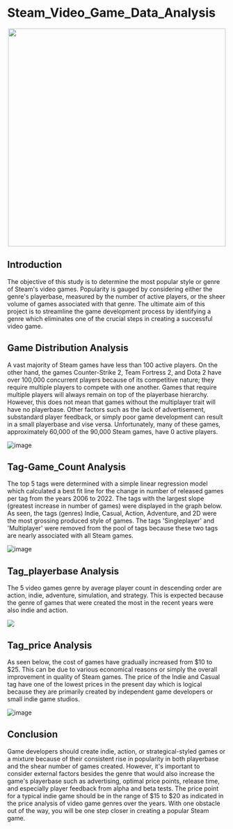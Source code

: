 # Steam_Video_Game_Data_Analysis

<p align="center">
  <img src="https://github.com/xuqc01/Steam_Video_Game_Data_Analysis/assets/38637431/faada5c4-376e-47c2-bff5-e7b06ee4784d" width="500" height="500">
</p>

## Introduction

The objective of this study is to determine the most popular style or genre of Steam's video games. Popularity is gauged by considering either the genre's playerbase, measured by the number of active players, or the sheer volume of games associated with that genre. The ultimate aim of this project is to streamline the game development process by identifying a genre which eliminates one of the crucial steps in creating a successful video game.

## Game Distribution Analysis
A vast majority of Steam games have less than 100 active players. On the other hand, the games Counter-Strike 2, Team Fortress 2, and Dota 2 have over 100,000 concurrent players because of its competitive nature; they require multiple players to compete with one another. Games that require multiple players will always remain on top of the playerbase hierarchy. However, this does not mean that games without the multiplayer trait will have no playerbase. Other factors such as the lack of advertisement, substandard player feedback, or simply poor game development can result in a small playerbase and vise versa. Unfortunately, many of these games, approximately 60,000 of the 90,000 Steam games, have 0 active players. 

![image](https://github.com/xuqc01/Steam_Video_Game_Data_Analysis/assets/38637431/83955cf9-06af-466f-af5f-2a49ffe18d5b)

## Tag-Game_Count Analysis
The top 5 tags were determined with a simple linear regression model which calculated a best fit line for the change in number of released games per tag from the years 2006 to 2022. The tags with the largest slope (greatest increase in number of games) were displayed in the graph below. As seen, the tags (genres) Indie, Casual, Action, Adventure, and 2D were the most grossing produced style of games. The tags 'Singleplayer' and 'Multiplayer' were removed from the pool of tags because these two tags are nearly associated with all Steam games.

![image](https://github.com/xuqc01/Steam_Video_Game_Data_Analysis/assets/38637431/2a318444-ffc5-45be-bcec-e0e29849d8ca)

## Tag_playerbase Analysis
The 5 video games genre by average player count in descending order are action, indie, adventure, simulation, and strategy. This is expected because the genre of games that were created the most in the recent years were also indie and action. 

<p>
  <img src="https://github.com/xuqc01/Steam_Video_Game_Data_Analysis/assets/38637431/c670bc5a-b8f0-49ea-b88f-8da2bddf60d8">
</p>


## Tag_price Analysis
As seen below, the cost of games have gradually increased from $10 to $25. This can be due to various economical reasons or simply the overall improvement in quality of Steam games. The price of the Indie and Casual tag have one of the lowest prices in the present day which is logical because they are primarily created by independent game developers or small indie game studios.

![image](https://github.com/xuqc01/Steam_Video_Game_Data_Analysis/assets/38637431/9d5eb74d-4b90-4a8e-93e0-da5361a70f93)


## Conclusion
Game developers should create indie, action, or strategical-styled games or a mixture because of their consistent rise in popularity in both playerbase and the shear number of games created. However, it's important to consider external factors besides the genre that would also increase the game's playerbase such as advertising, optimal price points, release time, and especially player feedback from alpha and beta tests. The price point for a typical indie game should be in the range of $15 to $20 as indicated in the price analysis of video game genres over the years. With one obstacle out of the way, you will be one step closer in creating a popular Steam game.

